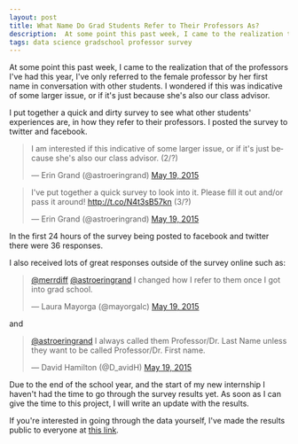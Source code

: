 ```yaml
---
layout: post
title: What Name Do Grad Students Refer to Their Professors As? 
description:  At some point this past week, I came to the realization that of the professors I've had this year, I've only referred to the female professor by her first name in conversation with other students. I wondered if this was indicative of some larger issue, or if it's just because she's also our class advisor.
tags: data science gradschool professor survey
---
```


At some point this past week, I came to the realization that of the professors I've had this year, I've only referred to the female professor by her first name in conversation with other students. I wondered if this was indicative of some larger issue, or if it's just because she's also our class advisor.

I put together a quick and dirty survey to see what other students' experiences are, in how they refer to their professors. I posted the survey to twitter and facebook. 

<blockquote class="twitter-tweet" lang="en"><p lang="en" dir="ltr">I am interested if this indicative of some larger issue, or if it&#39;s just because she&#39;s also our class advisor. (2/?)</p>&mdash; Erin Grand (@astroeringrand) <a href="https://twitter.com/astroeringrand/status/600694453649682433">May 19, 2015</a></blockquote>
<script async src="//platform.twitter.com/widgets.js" charset="utf-8"></script>

<blockquote class="twitter-tweet" data-conversation="none" lang="en"><p lang="en" dir="ltr">I&#39;ve put together a quick survey to look into it. Please fill it out and/or pass it around! <a href="http://t.co/N4t3sB57kn">http://t.co/N4t3sB57kn</a> (3/?)</p>&mdash; Erin Grand (@astroeringrand) <a href="https://twitter.com/astroeringrand/status/600694784940990464">May 19, 2015</a></blockquote>
<script async src="//platform.twitter.com/widgets.js" charset="utf-8"></script>

In the first 24 hours of the survey being posted to facebook and twitter there were 36 responses. 

I also received lots of great responses outside of the survey online such as:
<blockquote class="twitter-tweet" lang="en"><p lang="en" dir="ltr"><a href="https://twitter.com/merrdiff">@merrdiff</a> <a href="https://twitter.com/astroeringrand">@astroeringrand</a> I changed how I refer to them once I got into grad school.</p>&mdash; Laura Mayorga (@mayorgalc) <a href="https://twitter.com/mayorgalc/status/600705464498659328">May 19, 2015</a></blockquote>
<script async src="//platform.twitter.com/widgets.js" charset="utf-8"></script>

and

<blockquote class="twitter-tweet" data-conversation="none" lang="en"><p lang="en" dir="ltr"><a href="https://twitter.com/astroeringrand">@astroeringrand</a> I always called them Professor/Dr. Last Name unless they want to be called Professor/Dr. First name.</p>&mdash; David Hamilton (@D_avidH) <a href="https://twitter.com/D_avidH/status/600697875400560641">May 19, 2015</a></blockquote>
<script async src="//platform.twitter.com/widgets.js" charset="utf-8"></script>


Due to the end of the school year, and the start of my new internship I haven't had the time to go through the survey results yet. As soon as I can give the time to this project, I will write an update with the results.

If you're interested in going through the data yourself, I've made the results public to everyone at [this link](https://docs.google.com/spreadsheets/d/1ya4_UxgW2oB1YXvE55QXQyEjgZBWpta3pjYujUKl3CQ/pubhtml). 